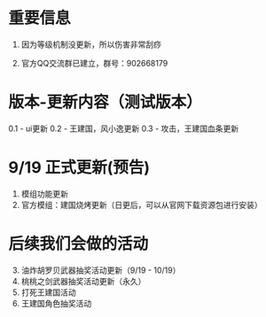# 重要信息
1. 因为等级机制没更新，所以伤害非常刮痧

2. 官方QQ交流群已建立，群号：902668179

# 版本-更新内容（测试版本）
0.1 - ui更新
0.2 - 王建国，风小逸更新
0.3 - 攻击，王建国血条更新

# 9/19 正式更新(预告)
1. 模组功能更新
2. 官方模组：建国烧烤更新（日更后，可以从官网下载资源包进行安装）

# 后续我们会做的活动

3. 油炸胡罗贝武器抽奖活动更新（9/19 - 10/19）
4. 桃桃之剑武器抽奖活动更新（永久）
5. 打死王建国活动
6. 王建国角色抽奖活动
